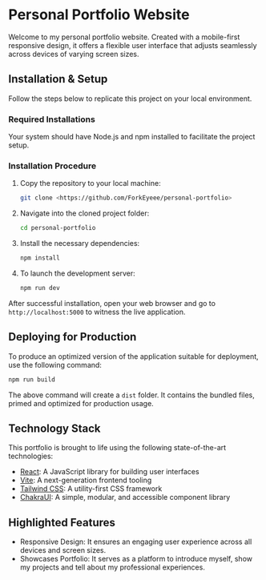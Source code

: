 # Personal Portfolio Website

Welcome to my personal portfolio website. Created with a mobile-first responsive design, it offers a flexible user interface that adjusts seamlessly across devices of varying screen sizes.

## Installation & Setup

Follow the steps below to replicate this project on your local environment.

### Required Installations

Your system should have Node.js and npm installed to facilitate the project setup.

### Installation Procedure

1. Copy the repository to your local machine:

   ```bash
   git clone <https://github.com/ForkEyeee/personal-portfolio>
   ```

2. Navigate into the cloned project folder:

   ```bash
   cd personal-portfolio
   ```

3. Install the necessary dependencies:

   ```bash
   npm install
   ```

4. To launch the development server:

   ```bash
   npm run dev
   ```

After successful installation, open your web browser and go to `http://localhost:5000` to witness the live application.

## Deploying for Production

To produce an optimized version of the application suitable for deployment, use the following command:

```bash
npm run build
```

The above command will create a `dist` folder. It contains the bundled files, primed and optimized for production usage.

## Technology Stack

This portfolio is brought to life using the following state-of-the-art technologies:

- [React](https://reactjs.org/): A JavaScript library for building user interfaces
- [Vite](https://vitejs.dev/): A next-generation frontend tooling
- [Tailwind CSS](https://tailwindcss.com/): A utility-first CSS framework
- [ChakraUI](https://chakra-ui.com/): A simple, modular, and accessible component library

## Highlighted Features

- Responsive Design: It ensures an engaging user experience across all devices and screen sizes.
- Showcases Portfolio: It serves as a platform to introduce myself, show my projects and tell about my professional experiences.
